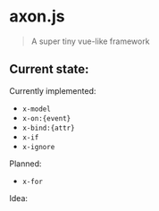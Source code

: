 # axon.js

> A super tiny vue-like framework

## Current state:

Currently implemented:

- `x-model`
- `x-on:{event}`
- `x-bind:{attr}`
- `x-if` 
- `x-ignore`
 
Planned:

- `x-for`

Idea:
